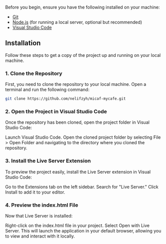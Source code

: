 Before you begin, ensure you have the following installed on your machine:

- [Git](https://git-scm.com/)
- [Node.js](https://nodejs.org/) (for running a local server, optional but recommended)
- [Visual Studio Code](https://code.visualstudio.com/download) 

## Installation

Follow these steps to get a copy of the project up and running on your local machine.

### 1. Clone the Repository

First, you need to clone the repository to your local machine. Open a terminal and run the following command:

```bash
git clone https://github.com/nelifzyh/micaf-mycafe.git

```
### 2. Open the Project in Visual Studio Code

Once the repository has been cloned, open the project folder in Visual Studio Code:

  Launch Visual Studio Code.
  Open the cloned project folder by selecting File > Open Folder and navigating to the directory where you cloned the repository.

### 3. Install the Live Server Extension

To preview the project easily, install the Live Server extension in Visual Studio Code:

Go to the Extensions tab on the left sidebar.
Search for "Live Server."
Click Install to add it to your editor.

### 4. Preview the index.html File

Now that Live Server is installed:

Right-click on the index.html file in your project.
Select Open with Live Server.
This will launch the application in your default browser, allowing you to view and interact with it locally.
